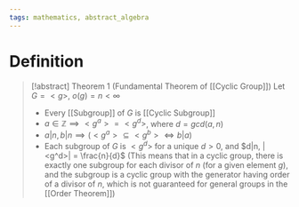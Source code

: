 ```yaml
---
tags: mathematics, abstract_algebra
---
```


# Definition

> [!abstract] Theorem 1 (Fundamental Theorem of [[Cyclic Group]])
> Let $G = <g>$, $o(g) = n < \infty$
> - Every [[Subgroup]] of $G$ is [[Cyclic Subgroup]]
> - $a \in \mathbb{Z} \implies <g^a> = <g^d>$, where $d = gcd(a, n)$
> - $a|n, b|n \implies (<g^a> \subseteq <g^b> \iff b | a)$
> - Each subgroup of $G$ is $<g^d>$ for a unique $d > 0$, and $d|n, |<g^d>| = \frac{n}{d}$ (This means that in a cyclic group, there is exactly one subgroup for each divisor of $n$ (for a given element $g$), and the subgroup is a cyclic group with the generator having order of a divisor of $n$, which is not guaranteed for general groups in the [[Order Theorem]])

